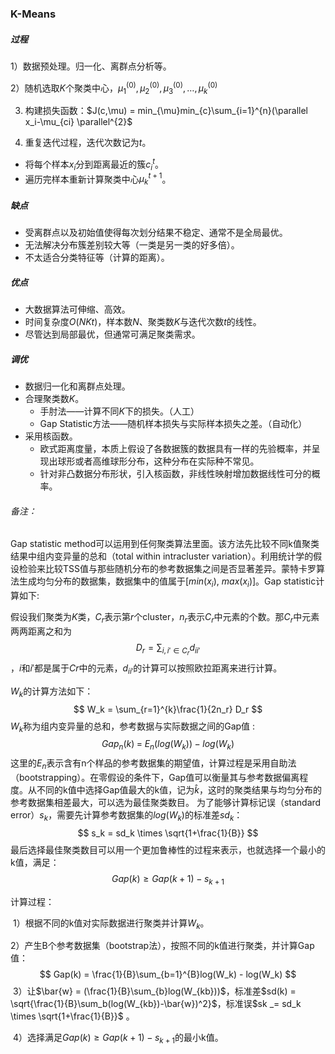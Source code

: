 ### K-Means

##### 过程

1）数据预处理。归一化、离群点分析等。

2）随机选取$K$个聚类中心，$\mu^{(0)}_1,\mu^{(0)}_2,\mu^{(0)}_3,\ldots,\mu^{(0)}_k$

3)  构建损失函数：$J(c,\mu) = min_{\mu}min_{c}\sum_{i=1}^{n}(\parallel x_i-\mu_{ci} \parallel^{2}$

4) 重复迭代过程，迭代次数记为$t$。

 - 将每个样本$x_{i}$分到距离最近的簇$c_{i}^{t}$。
 - 遍历完样本重新计算聚类中心$\mu_{k}^{t+1}$。

##### 缺点

- 受离群点以及初始值使得每次划分结果不稳定、通常不是全局最优。
- 无法解决分布簇差别较大等（一类是另一类的好多倍）。
- 不太适合分类特征等（计算的距离）。

##### 优点

- 大数据算法可伸缩、高效。
- 时间复杂度$O(NKt)$，样本数$N$、聚类数$K$与迭代次数$t$的线性。
- 尽管达到局部最优，但通常可满足聚类需求。

##### 调优

- 数据归一化和离群点处理。
- 合理聚类数$K$。
  - 手肘法——计算不同$K$下的损失。（人工）
  - Gap Statistic方法——随机样本损失与实际样本损失之差。（自动化）
- 采用核函数。
  - 欧式距离度量，本质上假设了各数据簇的数据具有一样的先验概率，并呈现出球形或者高维球形分布，这种分布在实际种不常见。
  - 针对非凸数据分布形状，引入核函数，非线性映射增加数据线性可分的概率。



###### 备注：

Gap statistic method可以运用到任何聚类算法里面。该方法先比较不同k值聚类结果中组内变异量的总和（total within intracluster variation）。利用统计学的假设检验来比较TSS值与那些随机分布的参考数据集之间是否显著差异。蒙特卡罗算法生成均匀分布的数据集，数据集中的值属于[$min(x_i)$, $max(x_i)$]。Gap statistic计算如下:

假设我们聚类为$K$类，$C_r$表示第$r$个cluster，$n_r$表示$C_r$中元素的个数。那$C_r$中元素两两距离之和为 $$ D_r = \sum_{i,i'\in C_r}d_{ii'} $$ ，$i$和$i'$都是属于$Cr$中的元素，$d_{ii'}$的计算可以按照欧拉距离来进行计算。

$W_k$的计算方法如下： 
$$
W_k = \sum_{r=1}^{k}\frac{1}{2n_r} D_r
$$
$W_k$称为组内变异量的总和，参考数据与实际数据之间的Gap值 :
$$
Gap_n(k)\;=\;E_{n}(log(W_k)) - log(W_k) 
$$
这里的$E_{n}$表示含有n个样品的参考数据集的期望值，计算过程是采用自助法（bootstrapping）。在零假设的条件下，Gap值可以衡量其与参考数据偏离程度。从不同的k值中选择Gap值最大的k值，记为$\hat k$，这时的聚类结果与均匀分布的参考数据集相差最大，可以选为最佳聚类数目。 为了能够计算标记误（standard error）$s_k$，需要先计算参考数据集的$log(W_k)$的标准差$sd_k$： $$ s_k = sd_k \times \sqrt{1+\frac{1}{B}} $$ 最后选择最佳聚类数目可以用一个更加鲁棒性的过程来表示，也就选择一个最小的k值，满足： $$ Gap(k) \ge Gap(k+1) - s_{k+1} $$

计算过程：

​	1）根据不同的k值对实际数据进行聚类并计算$W_k$。

​	2）产生B个参考数据集（bootstrap法），按照不同的k值进行聚类，并计算Gap值：
$$
Gap(k) = \frac{1}{B}\sum_{b=1}^{B}log(W_k) - log(W_k)
$$
​	3）让$\bar{w} = (\frac{1}{B}\sum_{b}log(W_{kb}))$，标准差$sd(k) = \sqrt{\frac{1}{B}\sum_b(log(W_{kb})-\bar{w})^2}$，标准误$sk _= sd_k \times \sqrt{1+\frac{1}{B}}$ 。

​	4）选择满足$Gap(k) \ge Gap(k+1) - s_{k+1}$的最小k值。



